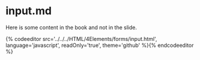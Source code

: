 # input.md
<section data-markdown>
<script type="text/template">
# &lt;input&gt;

</script>
</section>

Here is some content in the book and not in the slide.

<section data-markdown, data-render=slide>
<script type="text/template">
Here is some content only for the slide.
</script>
</section>

<section>
{% codeeditor src='../../../HTML/4Elements/forms/input.html', language='javascript', readOnly='true', theme='github' %}{% endcodeeditor %}
</section>